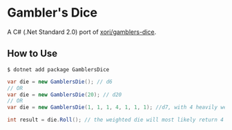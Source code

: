 # Gambler's Dice

A C# (.Net Standard 2.0) port of [xori/gamblers-dice](https://github.com/xori/gamblers-dice).

## How to Use

```
$ dotnet add package GamblersDice
```

```C#
var die = new GamblersDie(); // d6
// OR
var die = new GamblersDie(20); // d20
// OR
var die = new GamblersDie(1, 1, 1, 4, 1, 1, 1); //d7, with 4 heavily weighted

int result = die.Roll(); // the weighted die will most likely return 4
```

